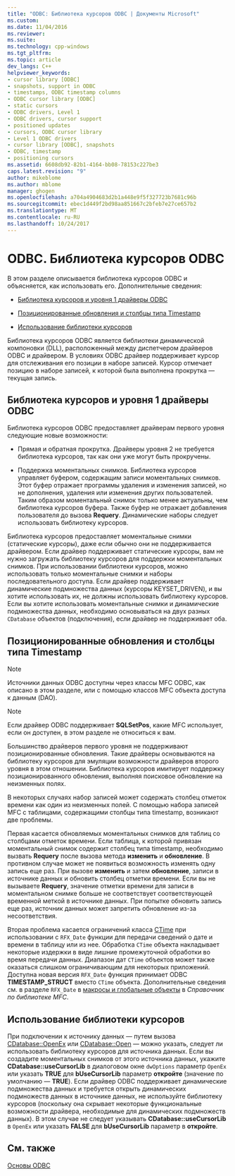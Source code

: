 ```yaml
---
title: "ODBC: Библиотека курсоров ODBC | Документы Microsoft"
ms.custom: 
ms.date: 11/04/2016
ms.reviewer: 
ms.suite: 
ms.technology: cpp-windows
ms.tgt_pltfrm: 
ms.topic: article
dev_langs: C++
helpviewer_keywords:
- cursor library [ODBC]
- snapshots, support in ODBC
- timestamps, ODBC timestamp columns
- ODBC cursor library [ODBC]
- static cursors
- ODBC drivers, Level 1
- ODBC drivers, cursor support
- positioned updates
- cursors, ODBC cursor library
- Level 1 ODBC drivers
- cursor library [ODBC], snapshots
- ODBC, timestamp
- positioning cursors
ms.assetid: 6608db92-82b1-4164-bb08-78153c227be3
caps.latest.revision: "9"
author: mikeblome
ms.author: mblome
manager: ghogen
ms.openlocfilehash: a704a4904683d2b1a448e9f5f327723b7681c96b
ms.sourcegitcommit: ebec1d449f2bd98aa851667c2bfeb7e27ce657b2
ms.translationtype: MT
ms.contentlocale: ru-RU
ms.lasthandoff: 10/24/2017
---
```

# <a name="odbc-the-odbc-cursor-library"></a>ODBC. Библиотека курсоров ODBC
В этом разделе описывается библиотека курсоров ODBC и объясняется, как использовать его. Дополнительные сведения:  
  
-   [Библиотека курсоров и уровня 1 драйверы ODBC](#_core_the_cursor_library_and_level_1_odbc_drivers)  
  
-   [Позиционированные обновления и столбцы типа Timestamp](#_core_positioned_updates_and_timestamp_columns)  
  
-   [Использование библиотеки курсоров](#_core_using_the_cursor_library)  
  
 Библиотека курсоров ODBC является библиотеки динамической компоновки (DLL), расположенный между диспетчером драйверов ODBC и драйвером. В условиях ODBC драйвер поддерживает курсор для отслеживания его позиции в наборе записей. Курсор отмечает позицию в наборе записей, к которой была выполнена прокрутка — текущая запись.  
  
##  <a name="_core_the_cursor_library_and_level_1_odbc_drivers"></a>Библиотека курсоров и уровня 1 драйверы ODBC  
 Библиотека курсоров ODBC предоставляет драйверам первого уровня следующие новые возможности:  
  
-   Прямая и обратная прокрутка. Драйверы уровня 2 не требуется библиотека курсоров, так как они уже могут быть прокручены.  
  
-   Поддержка моментальных снимков. Библиотека курсоров управляет буфером, содержащим записи моментальных снимков. Этот буфер отражает программы удаления и изменения записей, но не дополнения, удаления или изменения других пользователей. Таким образом моментальный снимок только менее актуальны, чем библиотека курсоров буфера. Также буфер не отражает добавления пользователя до вызова **Requery**. Динамические наборы следует использовать библиотеку курсоров.  
  
 Библиотека курсоров предоставляет моментальные снимки (статические курсоры), даже если обычно они не поддерживается драйвером. Если драйвер поддерживает статические курсоры, вам не нужно загружать библиотеку курсоров для поддержки моментальных снимков. При использовании библиотеки курсоров, можно использовать только моментальные снимки и наборы последовательного доступа. Если драйвер поддерживает динамические подмножества данных (курсоры KEYSET_DRIVEN), и вы хотите использовать их, не должны использовать библиотеку курсоров. Если вы хотите использовать моментальные снимки и динамические подмножества данных, необходимо основываться на двух разных `CDatabase` объектов (подключения), если драйвер не поддерживает оба.  
  
##  <a name="_core_positioned_updates_and_timestamp_columns"></a>Позиционированные обновления и столбцы типа Timestamp  
  
> [!NOTE]
>  Источники данных ODBC доступны через классы MFC ODBC, как описано в этом разделе, или с помощью классов MFC объекта доступа к данным (DAO).  
  
> [!NOTE]
>  Если драйвер ODBC поддерживает **SQLSetPos**, какие MFC использует, если он доступен, в этом разделе не относиться к вам.  
  
 Большинство драйверов первого уровня не поддерживают позиционированные обновления. Такие драйверы основываются на библиотеку курсоров для эмуляции возможности драйверов второго уровня в этом отношении. Библиотека курсоров имитирует поддержку позиционированного обновления, выполняя поисковое обновление на неизменных полях.  
  
 В некоторых случаях набор записей может содержать столбец отметок времени как один из неизменных полей. С помощью набора записей MFC с таблицами, содержащими столбцы типа timestamp, возникают две проблемы.  
  
 Первая касается обновляемых моментальных снимков для таблиц со столбцами отметок времени. Если таблица, к которой привязан моментальный снимок содержит столбец типа timestamp, необходимо вызвать **Requery** после вызова метода **изменить** и **обновление**. В противном случае может не появиться возможность изменять одну запись еще раз. При вызове **изменить** и затем **обновление**, записи в источнике данных и обновить столбец отметки времени. Если вы не вызываете **Requery**, значение отметки времени для записи в моментальном снимке больше не соответствует соответствующей временной меткой в источнике данных. При попытке обновить запись еще раз, источник данных может запретить обновление из-за несоответствия.  
  
 Вторая проблема касается ограничений класса [CTime](../../atl-mfc-shared/reference/ctime-class.md) при использовании с `RFX_Date` функции для передачи сведений о дате и времени в таблицу или из нее. Обработка `CTime` объекта накладывает некоторые издержки в виде лишние промежуточной обработки во время передачи данных. Диапазон дат `CTime` объектов может также оказаться слишком ограничивающим для некоторых приложений. Доступна новая версия `RFX_Date` функция принимает ODBC **TIMESTAMP_STRUCT** вместо `CTime` объекта. Дополнительные сведения см. в разделе `RFX_Date` в [макросы и глобальные объекты](../../mfc/reference/mfc-macros-and-globals.md) в *Справочник по библиотеке MFC*.  

  
##  <a name="_core_using_the_cursor_library"></a>Использование библиотеки курсоров  
 При подключении к источнику данных — путем вызова [CDatabase::OpenEx](../../mfc/reference/cdatabase-class.md#openex) или [CDatabase::Open](../../mfc/reference/cdatabase-class.md#open) — можно указать, следует ли использовать библиотеку курсоров для источника данных. Если вы создадите моментальных снимков от этого источника данных, укажите **CDatabase::useCursorLib** в диалоговом окне `dwOptions` параметр `OpenEx` или указать **TRUE** для  **bUseCursorLib** параметр **откройте** (значение по умолчанию — **TRUE**). Если драйвер ODBC поддерживает динамические подмножества данных и требуется открыть динамических подмножеств данных в источнике данных, не используйте библиотеку курсоров (поскольку она скрывает некоторые функциональные возможности драйвера, необходимые для динамических подмножеств данных). В этом случае не следует указывать **CDatabase::useCursorLib** в `OpenEx` или указать **FALSE** для **bUseCursorLib** параметр в **откройте**.  
  
## <a name="see-also"></a>См. также  
 [Основы ODBC](../../data/odbc/odbc-basics.md)